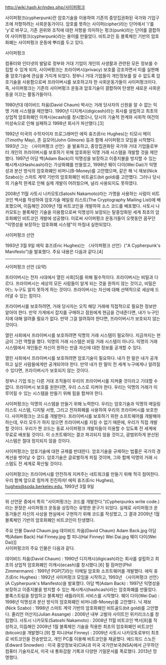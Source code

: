 http://wiki.hash.kr/index.php/사이퍼펑크

사이퍼펑크(cypherpunk)란 암호기술을 이용하여 기존의 중앙집권화된 국가와 기업구조에 저항하려는 사회운동가이다. 암호를 뜻하는 사이퍼(cipher)라는 단어에서 'i'를 'y'로 바꾸고, 기존 권위와 조직에 대한 저항을 의미하는 펑크(punk)라는 단어를 결합하여 사이퍼펑크(cypherpunk)라는 용어를 만들었다. 비트코인 등 블록체인 기반의 암호화폐는 사이퍼펑크 운동에 뿌리를 두고 있다.

사이퍼펑크

컴퓨터와 인터넷의 발달로 정부와 거대 기업이 개인의 사생활과 관련된 모든 정보를 수집할 수 있게 되자, 사이버펑크는 프라이버시(privacy) 보호를 강조하면서 이를 실현해 줄 암호기술에 관심을 가지게 되었다. 정부나 거대 기업들이 개인정보를 알 수 없도록 암호기술을 사용함으로써 프라이버시를 보호하고자 한 사회운동가들이 사이퍼펑크이다. 즉, 사이퍼펑크는 기존의 사이버펑크 운동과 암호기술이 결합하여 탄생한 새로운 사회운동을 이끄는 활동가들이다.

1980년대 데이비드 차움(David Chaum) 박사는 거래 당사자의 신원을 알 수 없는 익명 거래 시스템을 제안했다. 1990년 디지캐시(digicash)라는 회사를 설립하고 최초의 상업적 암호화폐인 이캐시(ecash)를 창시했으나, 당시의 기술적 한계와 사회적 여건의 미성숙으로 인해 실패하고 1998년 회사가 파산했다.[3]

1992년 미국의 수학자이자 프로그래머인 에릭 휴즈(Eric Hughes)는 티모시 메이(Timothy May), 존 길모어(John Gilmore) 등과 함께 사이퍼펑크 모임을 시작했다. 1993년 그는 〈사이퍼펑크 선언〉을 발표하고, 중앙집권화된 국가와 거대 기업들로부터 개인의 프라이버시를 보호하기 위해 암호화된 익명 거래 시스템을 개발할 것을 제안했다. 1997년 아담 백(Adam Back)이 익명성을 보장하고 이중지불을 방지할 수 있는 해시캐시(Hashcash)라는 가상화폐를 만들었고, 1998년 웨이 다이(Wei Dai)가 익명성과 분산 방식의 암호화폐인 비머니(B-Money)를 고안했으며, 같은 해 닉 재보(Nick Szabo)는 스마트 계약 기반의 암호화폐인 비트골드(bit gold)를 고안했다. 그러나 당시의 기술적 한계로 인해 실제 개발이 어려웠으며, 널리 사용되지도 못하였다.

2008년 11월 사토시 나카모토(Satoshi Nakamoto)라는 가명을 사용하는 사람이 비트코인 백서를 작성하여 암호기술 메일링 리스트(The Cryptography Mailing List)에 배포했으며, 이듬해인 2009년 1월 비트코인을 개발하여 소스 코드를 배포했다. 사토시 나카모토는 블록체인 기술을 이용함으로써 익명성이 보장되는 탈중앙화된 세계 최초의 암호화폐인 비트코인 개발에 성공했다. 이로써 사이퍼펑크 운동가들이 오랫동안 꿈꾸던 "익명성을 보장하는 암호화폐 시스템"이 마침내 실현되었다.

사이퍼펑크 선언

1993년 3월 9일 에릭 휴즈(Eric Hughes)는 〈사이퍼펑크 선언〉("A Cypherpunk's Manifesto")을 발표했다. 주요 내용은 다음과 같다.[4]

---

사이퍼펑크 선언 (요약)

프라이버시는 전자 시대에서 열린 사회[5]를 위해 필수적이다. 프라이버시는 비밀과 다르다. 프라이버시는 세상의 모든 사람들이 알게 되는 것을 원하지 않는 것이고, 비밀은 어느 누구도 알지 못하게 하는 것이다. 프라이버시는 자신에 대해 선택적으로 세상에 드러낼 수 있는 힘이다.

프라이버시를 보호하려면, 거래 당사자는 오직 해당 거래에 직접적으로 필요한 정보만 알아야 한다. 만약 가게에서 잡지를 구매하고 점원에게 현금을 건네준다면, 내가 누구인지에 대해 알려줄 필요가 없다. 만약 그걸 알려줘야 한다면, 프라이버시가 보호되지 않는 것이다.

열린 사회에서 프라이버시를 보호하려면 익명의 거래 시스템이 필요하다. 지금까지는 현금이 그런 역할을 했다. 익명의 거래 시스템은 비밀 거래 시스템이 아니다. 익명의 거래 시스템에서 개인들은 자신이 원하는 만큼 자신에 대한 정보를 공개할 수 있다.

열린 사회에서 프라이버시를 보호하려면 암호기술이 필요하다. 내가 한 말은 내가 공개하고 싶은 사람들에게만 공개되어야 한다. 만약 내가 한 말이 전 세계 누구에게나 알려질 수 있다면, 프라이버시가 보호되지 않는 것이다.

정부나 기업 또는 다른 거대 조직들이 우리의 프라이버시를 지켜줄 것이라고 기대할 수 없다. 프라이버시 보호를 원한다면, 우리 스스로 지켜야 한다. 우리는 익명의 거래가 이루어질 수 있는 시스템을 만들기 위해 힘을 합쳐야 한다.

사이퍼펑크는 익명의 시스템을 만들기 위해 노력한다. 우리는 암호기술과 익명의 메일링 리스트 시스템, 디지털 서명, 그리고 전자화폐를 사용하여 우리의 프라이버시를 보호한다.
사이퍼펑크는 코드를 개발한다. 프라이버시를 보호하기 위한 소프트웨어를 개발해야 하는데, 우리 모두가 하지 않으면 프라이버시를 지킬 수 없기 때문에, 우리가 직접 개발할 것이다. 우리가 짠 코드는 동료 사이퍼펑크 개발자들이 이용할 수 있도록 전 세계에 무료로 배포될 것이다. 이 소프트웨어는 결코 파괴되지 않을 것이고, 광범위하게 분산된 시스템은 절대 정지되지 않을 것이다.

사이퍼펑크는 암호기술에 대한 규제를 반대한다. 암호기술을 규제하는 법률은 국가의 경계선을 벗어날 수 없다. 암호기술은 글로벌하게 퍼질 것이며, 그와 함께 익명의 거래 시스템도 전 세계로 확산될 것이다.

사이퍼펑크는 프라이버시를 안전하게 지켜주는 네트워크를 만들기 위해 적극 참여한다. 우리 함께 앞으로 힘차게 전진하자!
에릭 휴즈(Eric Hughes), hughes@soda.berkeley.edu, 1993년 3월 9일

---

위 선언문 중에서 특히 "사이퍼펑크는 코드를 개발한다."(Cypherpunks write code.)라는 문장은 사이퍼펑크 운동을 상징하는 유명한 문구가 되었다. 실제로 사이퍼펑크 운동가들은 자신의 사상을 현실에서 구현하기 위해 코드를 작성했고, 그 결과 2009년 1월 블록체인 기반의 암호화폐인 비트코인이 탄생했다.

주요 인물
David Chaum.jpg
데이비드 차움(David Chaum)	Adam Back.jpg
아담 백(Adam Back)	Hal Finney.jpg
할 피니(Hal Finney)	Wei Dai.jpg
웨이 다이(Wei Dai)]]	
사이퍼펑크의 주요 인물은 다음과 같다.

데이비드 차움(David Chaum) : 1990년 디지캐시(digicash)라는 회사를 설립하고 최초의 상업적 암호화폐인 이캐시(ecash)를 창시했다.[6]
필 짐머만(Phil Zimmermann) : 1991년 PGP[7]라는 이메일 암호화 소프트웨어를 개발했다.
에릭 휴즈(Eric Hughes) : 1992년 사이퍼펑크 모임을 시작하고, 1993년 〈사이퍼펑크 선언〉(A Cypherpunk's Manifesto)을 발표했다.
아담 백(Adam Back) : 1997년 익명성을 보장하고 이중지불을 방지할 수 있는 해시캐시(hashcash)라는 암호화폐를 만들었다. 블록스트림을 창업하고 블록체인 새틀라이트 서비스를 시작했다.
웨이 다이(Wei Dai) : 1998년 익명성과 분산 방식의 암호화폐인 비머니(B-Money)를 고안했다.
닉 재보(Nick Szabo) : 1998년 스마트 계약 기반의 암호화폐인 비트골드(bit gold)를 고안했다.
줄리언 어산지(Julian Assange) : 2006년 내부 고발자 사이트인 위키리크스를 창립했다.
사토시 나카모토(Satoshi Nakamoto) : 2008년 11월 비트코인 백서[8]를 작성하고, 이듬해인 2009년 1월 블록체인 기술을 적용한 최초의 암호화폐인 비트코인(bitcoin)을 개발했다.[9]
할 피니(Hal Finney) : 2009년 사토시 나카모토로부터 최초로 비트코인을 전송받았고, 개인 PC를 이용해 비트코인을 채굴했다.
에드워드 스노든(Edward Snowden) : 미국 중앙정보국(CIA)과 미국 국가안보국(NSA)에서 근무하던 컴퓨터 기술자로서, 미국 내 통화감찰 기록과 다양한 기밀문서를 폭로했다. 2013년 망명했다.
